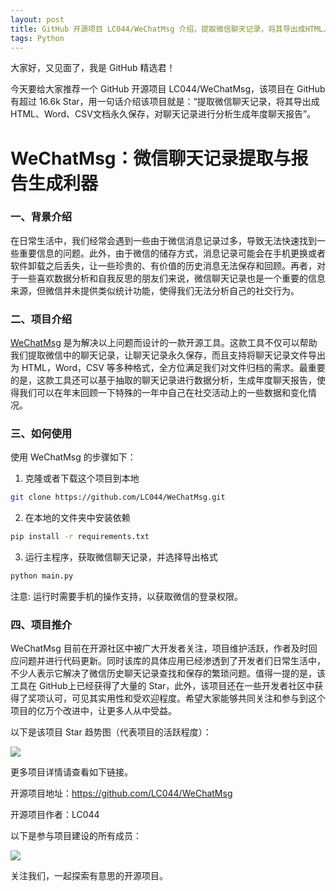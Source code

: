 ```yaml
---
layout: post
title: GitHub 开源项目 LC044/WeChatMsg 介绍，提取微信聊天记录，将其导出成HTML、Word、CSV文档永久保存，对聊天记录进行分析生成年度聊天报告
tags: Python
---
```


大家好，又见面了，我是 GitHub 精选君！

今天要给大家推荐一个 GitHub 开源项目 LC044/WeChatMsg，该项目在 GitHub 有超过 16.6k Star，用一句话介绍该项目就是：“提取微信聊天记录，将其导出成HTML、Word、CSV文档永久保存，对聊天记录进行分析生成年度聊天报告”。





# WeChatMsg：微信聊天记录提取与报告生成利器

### 一、背景介绍

在日常生活中，我们经常会遇到一些由于微信消息记录过多，导致无法快速找到一些重要信息的问题。此外，由于微信的储存方式，消息记录可能会在手机更换或者软件卸载之后丢失，让一些珍贵的、有价值的历史消息无法保存和回顾。再者，对于一些喜欢数据分析和自我反思的朋友们来说，微信聊天记录也是一个重要的信息来源，但微信并未提供类似统计功能，使得我们无法分析自己的社交行为。

### 二、项目介绍

[WeChatMsg](https://github.com/LC044/WeChatMsg) 是为解决以上问题而设计的一款开源工具。这款工具不仅可以帮助我们提取微信中的聊天记录，让聊天记录永久保存，而且支持将聊天记录文件导出为 HTML，Word，CSV 等多种格式，全方位满足我们对文件归档的需求。最重要的是，这款工具还可以基于抽取的聊天记录进行数据分析，生成年度聊天报告，使得我们可以在年末回顾一下特殊的一年中自己在社交活动上的一些数据和变化情况。

### 三、如何使用

使用 WeChatMsg 的步骤如下：

1. 克隆或者下载这个项目到本地
```sh
git clone https://github.com/LC044/WeChatMsg.git
```
2. 在本地的文件夹中安装依赖
```sh
pip install -r requirements.txt
```
3. 运行主程序，获取微信聊天记录，并选择导出格式
```sh
python main.py
```

注意: 运行时需要手机的操作支持，以获取微信的登录权限。

### 四、项目推介

WeChatMsg 目前在开源社区中被广大开发者关注，项目维护活跃，作者及时回应问题并进行代码更新。同时该库的具体应用已经渗透到了开发者们日常生活中，不少人表示它解决了微信历史聊天记录查找和保存的繁琐问题。值得一提的是，该工具在 GitHub上已经获得了大量的 Star，此外，该项目还在一些开发者社区中获得了奖项认可，可见其实用性和受欢迎程度。希望大家能够共同关注和参与到这个项目的亿万个改进中，让更多人从中受益。


以下是该项目 Star 趋势图（代表项目的活跃程度）：

![](https://api.star-history.com/svg?repos=LC044/WeChatMsg&type=Timeline)

更多项目详情请查看如下链接。

开源项目地址：https://github.com/LC044/WeChatMsg 

开源项目作者：LC044

以下是参与项目建设的所有成员：

![](https://contrib.rocks/image?repo=LC044/WeChatMsg)

关注我们，一起探索有意思的开源项目。

